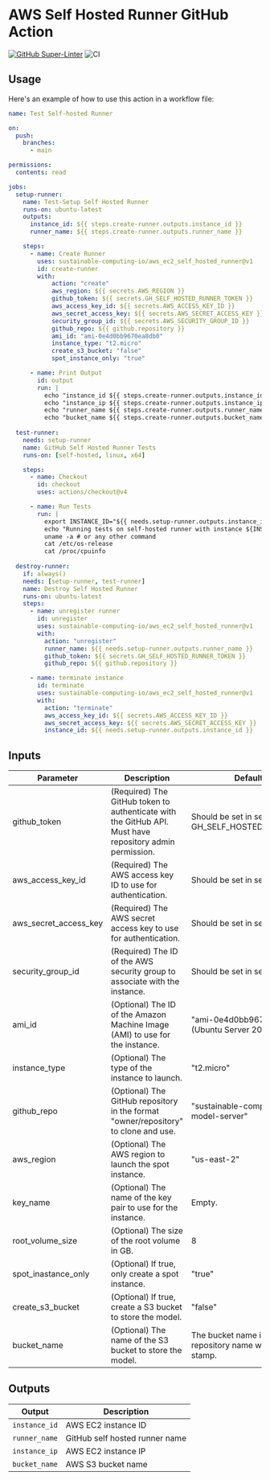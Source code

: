 # AWS Self Hosted Runner GitHub Action

[![GitHub Super-Linter](https://github.com/sustainable-computing-io/aws_ec2_self_hosted_runner/actions/workflows/linter.yml/badge.svg)](https://github.com/super-linter/super-linter)
![CI](https://github.com/sustainable-computing-io/aws_ec2_self_hosted_runner/actions/workflows/CI.yml/badge.svg)

## Usage

Here's an example of how to use this action in a workflow file:

```yaml
name: Test Self-hosted Runner

on:
  push:
    branches:
      - main

permissions:
  contents: read

jobs:
  setup-runner:
    name: Test-Setup Self Hosted Runner
    runs-on: ubuntu-latest
    outputs:
      instance_id: ${{ steps.create-runner.outputs.instance_id }}
      runner_name: ${{ steps.create-runner.outputs.runner_name }}

    steps:
      - name: Create Runner
        uses: sustainable-computing-io/aws_ec2_self_hosted_runner@v1
        id: create-runner
        with:
            action: "create"
            aws_region: ${{ secrets.AWS_REGION }}
            github_token: ${{ secrets.GH_SELF_HOSTED_RUNNER_TOKEN }}
            aws_access_key_id: ${{ secrets.AWS_ACCESS_KEY_ID }}
            aws_secret_access_key: ${{ secrets.AWS_SECRET_ACCESS_KEY }}
            security_group_id: ${{ secrets.AWS_SECURITY_GROUP_ID }}
            github_repo: ${{ github.repository }}
            ami_id: "ami-0e4d0bb9670ea8db0"
            instance_type: "t2.micro"
            create_s3_bucket: "false"
            spot_instance_only: "true"

      - name: Print Output
        id: output
        run: |
          echo "instance_id ${{ steps.create-runner.outputs.instance_id }}"
          echo "instance_ip ${{ steps.create-runner.outputs.instance_ip }}"
          echo "runner_name ${{ steps.create-runner.outputs.runner_name }}"
          echo "bucket_name ${{ steps.create-runner.outputs.bucket_name }}"
    
  test-runner:
    needs: setup-runner
    name: GitHub Self Hosted Runner Tests
    runs-on: [self-hosted, linux, x64]

    steps:
      - name: Checkout
        id: checkout
        uses: actions/checkout@v4

      - name: Run Tests
        run: |
          export INSTANCE_ID="${{ needs.setup-runner.outputs.instance_id }}"
          echo "Running tests on self-hosted runner with instance ${INSTANCE_ID}"
          uname -a # or any other command
          cat /etc/os-release 
          cat /proc/cpuinfo 
  
  destroy-runner:
    if: always()
    needs: [setup-runner, test-runner]
    name: Destroy Self Hosted Runner
    runs-on: ubuntu-latest
    steps:
      - name: unregister runner
        id: unregister
        uses: sustainable-computing-io/aws_ec2_self_hosted_runner@v1
        with:
          action: "unregister"
          runner_name: ${{ needs.setup-runner.outputs.runner_name }}
          github_token: ${{ secrets.GH_SELF_HOSTED_RUNNER_TOKEN }}
          github_repo: ${{ github.repository }}

      - name: terminate instance
        id: terminate
        uses: sustainable-computing-io/aws_ec2_self_hosted_runner@v1
        with:
          action: "terminate"
          aws_access_key_id: ${{ secrets.AWS_ACCESS_KEY_ID }}
          aws_secret_access_key: ${{ secrets.AWS_SECRET_ACCESS_KEY }}
          instance_id: ${{ needs.setup-runner.outputs.instance_id }}
```

## Inputs

| Parameter            | Description                                                                                           | Default Value                            |
|----------------------|-------------------------------------------------------------------------------------------------------|------------------------------------------|
| github_token         | (Required) The GitHub token to authenticate with the GitHub API. Must have repository admin permission.          | Should be set in secrets, e.g. GH_SELF_HOSTED_RUNNER_TOKEN |
| aws_access_key_id    | (Required) The AWS access key ID to use for authentication.                                                      | Should be set in secrets. |
| aws_secret_access_key| (Required) The AWS secret access key to use for authentication.                                                  | Should be set in secrets. |
| security_group_id    | (Required) The ID of the AWS security group to associate with the instance.                                      | Should be set in secrets. |
| ami_id               | (Optional) The ID of the Amazon Machine Image (AMI) to use for the instance.                                     | "ami-0e4d0bb9670ea8db0" (Ubuntu Server 20.04 LTS) |
| instance_type        | (Optional) The type of the instance to launch.                                                                   | "t2.micro"                               |
| github_repo          | (Optional) The GitHub repository in the format "owner/repository" to clone and use.                              | "sustainable-computing-io/kepler-model-server" |
| aws_region           | (Optional) The AWS region to launch the spot instance.                                                           | "us-east-2"                              |
| key_name             | (Optional) The name of the key pair to use for the instance.                                                     | Empty. |
| root_volume_size     | (Optional) The size of the root volume in GB.                                                                    | 8                                      |
| spot_inastance_only  | (Optional) If true, only create a spot instance.                                                                 | "true"                                   |
| create_s3_bucket     | (Optional) If true, create a S3 bucket to store the model.                                                       | "false"                                  |
| bucket_name          | (Optional) The name of the S3 bucket to store the model.                                                         | The bucket name is the same as the repository name with time date stamp. |

## Outputs

| Output | Description             |
| ------ | ----------------------- |
| `instance_id` | AWS EC2 instance ID |
| `runner_name` | GitHub self hosted runner name |
| `instance_ip` | AWS EC2 instance IP |
| `bucket_name` | AWS S3 bucket name |
